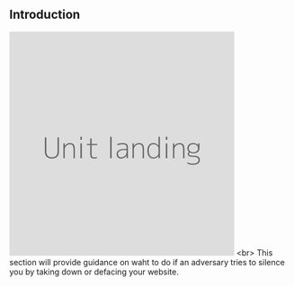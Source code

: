 
## Introduction

![](unit.png)
&lt;br&gt;
This section will provide guidance on waht to do if an adversary tries to silence you by taking down or defacing your website.
